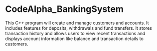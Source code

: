 # CodeAlpha_BankingSystem
This C++ program will create and manage customers and accounts.  It includes features for deposits, withdrawals and fund transfers.  It stores transaction history and allows users to view recent transactions and displays account information like balance and transaction details to customers. 
